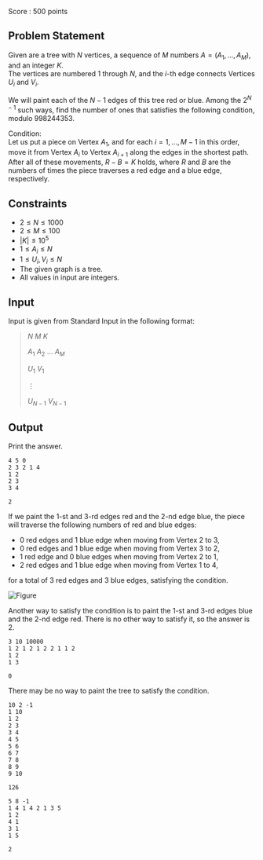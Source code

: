 Score : $500$ points

## Problem Statement

Given are a tree with $N$ vertices, a sequence of $M$ numbers $A=(A_1,\ldots,A_M)$, and an integer $K$.<br>
The vertices are numbered $1$ through $N$, and the $i$-th edge connects Vertices $U_i$ and $V_i$.

We will paint each of the $N-1$ edges of this tree red or blue. Among the $2^{N-1}$ such ways, find the number of ones that satisfies the following condition, modulo $998244353$.

Condition:<br>
Let us put a piece on Vertex $A_1$, and for each $i=1,\ldots,M-1$ in this order, move it from Vertex $A_i$ to Vertex $A_{i+1}$ along the edges in the shortest path. After all of these movements, $R-B=K$ holds, where $R$ and $B$ are the numbers of times the piece traverses a red edge and a blue edge, respectively.

## Constraints

- $2 \leq N \leq 1000$
- $2 \leq M \leq 100$
- $|K| \leq 10^5$
- $1 \leq A_i \leq N$
- $1\leq U_i,V_i\leq N$
- The given graph is a tree.
- All values in input are integers.

## Input

Input is given from Standard Input in the following format:

> $N$ $M$ $K$
> 
> $A_1$ $A_2$ $\ldots$ $A_M$
> 
> $U_1$ $V_1$
> 
> $\vdots$
> 
> $U_{N-1}$ $V_{N-1}$

## Output

Print the answer.

```input1
4 5 0
2 3 2 1 4
1 2
2 3
3 4
```

```output1
2
```

If we paint the $1$-st and $3$-rd edges red and the $2$-nd edge blue, the piece will traverse the following numbers of red and blue edges:

- $0$ red edges and $1$ blue edge when moving from Vertex $2$ to $3$,
- $0$ red edges and $1$ blue edge when moving from Vertex $3$ to $2$,
- $1$ red edge and $0$ blue edges when moving from Vertex $2$ to $1$,
- $2$ red edges and $1$ blue edge when moving from Vertex $1$ to $4$,

for a total of $3$ red edges and $3$ blue edges, satisfying the condition.

![Figure](https://img.atcoder.jp/ghi/f9b2b199fb6eedaca02e15ff556b72b1.png)

Another way to satisfy the condition is to paint the $1$-st and $3$-rd edges blue and the $2$-nd edge red. There is no other way to satisfy it, so the answer is $2$.

```input2
3 10 10000
1 2 1 2 1 2 2 1 1 2
1 2
1 3
```

```output2
0
```

There may be no way to paint the tree to satisfy the condition.

```input3
10 2 -1
1 10
1 2
2 3
3 4
4 5
5 6
6 7
7 8
8 9
9 10
```

```output3
126
```

```input4
5 8 -1
1 4 1 4 2 1 3 5
1 2
4 1
3 1
1 5
```

```output4
2
```